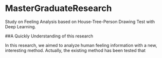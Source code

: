 # MasterGraduateResearch
Study on Feeling Analysis based on House-Tree-Person Drawing Test with Deep Learning.

##A Quickly Understanding of this research   

In this research, we aimed to analyze human feeling information with a new, interesting method. Actually, the existing method has been tested that 

